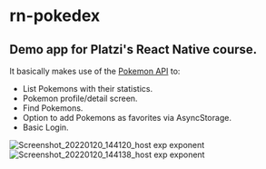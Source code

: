 # rn-pokedex

## Demo app for Platzi's React Native course.

It basically makes use of the [Pokemon API](https://pokeapi.co/) to:
  - List Pokemons with their statistics.
  - Pokemon profile/detail screen.
  - Find Pokemons.
  - Option to add Pokemons as favorites via AsyncStorage.
  - Basic Login.

  
![Screenshot_20220120_144120_host exp exponent](https://user-images.githubusercontent.com/598660/150394335-a324cdb4-9d40-4f95-9e79-1766d5923f94.jpg)
![Screenshot_20220120_144138_host exp exponent](https://user-images.githubusercontent.com/598660/150394342-26605f16-32ea-41f4-bd29-f0646bd97713.jpg)
